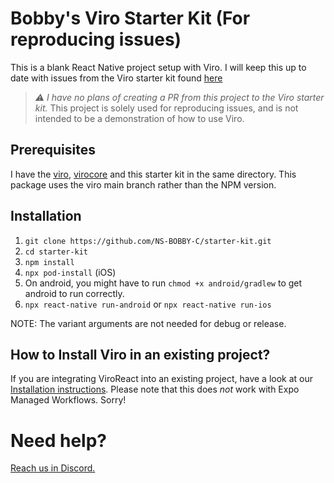 # Bobby's Viro Starter Kit (For reproducing issues)

This is a blank React Native project setup with Viro. I will keep this up to date with issues from the Viro starter kit found [here](https://github.com/ViroCommunity/starter-kit)

> _⚠️ I have no plans of creating a PR from this project to the Viro starter kit._ This project is solely used for reproducing issues, and is not intended to be a demonstration of how to use Viro.

## Prerequisites

I have the [viro](https://github.com/ViroCommunity/viro), [virocore](https://github.com/) and this starter kit in the same directory. This package uses the viro main branch rather than the NPM version.

## Installation

1. `git clone https://github.com/NS-BOBBY-C/starter-kit.git`
2. `cd starter-kit`
3. `npm install`
4. `npx pod-install` (iOS)
5. On android, you might have to run `chmod +x android/gradlew` to get android to run correctly.
6. `npx react-native run-android` or `npx react-native run-ios`

NOTE: The variant arguments are not needed for debug or release.

## How to Install Viro in an existing project?

If you are integrating ViroReact into an existing project, have a look at our [Installation instructions](https://github.com/ViroCommunity/viro/blob/main/readmes/INSTALL.md). Please note that this does _not_ work with Expo Managed Workflows. Sorry!

# Need help?

[Reach us in Discord.](https://discord.gg/YfxDBGTxvG)
